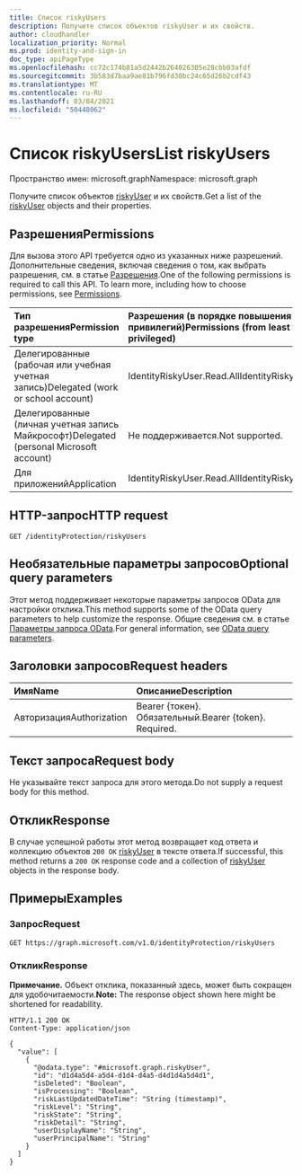 ```yaml
---
title: Список riskyUsers
description: Получите список объектов riskyUser и их свойств.
author: cloudhandler
localization_priority: Normal
ms.prod: identity-and-sign-in
doc_type: apiPageType
ms.openlocfilehash: cc72c174b81a5d2442b264026305e28cbb03afdf
ms.sourcegitcommit: 3b583d7baa9ae81b796fd30bc24c65d26b2cdf43
ms.translationtype: MT
ms.contentlocale: ru-RU
ms.lasthandoff: 03/04/2021
ms.locfileid: "50448062"
---
```

# <a name="list-riskyusers"></a><span data-ttu-id="ee1e3-103">Список riskyUsers</span><span class="sxs-lookup"><span data-stu-id="ee1e3-103">List riskyUsers</span></span>
<span data-ttu-id="ee1e3-104">Пространство имен: microsoft.graph</span><span class="sxs-lookup"><span data-stu-id="ee1e3-104">Namespace: microsoft.graph</span></span>

<span data-ttu-id="ee1e3-105">Получите список объектов [riskyUser](../resources/riskyuser.md) и их свойств.</span><span class="sxs-lookup"><span data-stu-id="ee1e3-105">Get a list of the [riskyUser](../resources/riskyuser.md) objects and their properties.</span></span>

## <a name="permissions"></a><span data-ttu-id="ee1e3-106">Разрешения</span><span class="sxs-lookup"><span data-stu-id="ee1e3-106">Permissions</span></span>
<span data-ttu-id="ee1e3-p101">Для вызова этого API требуется одно из указанных ниже разрешений. Дополнительные сведения, включая сведения о том, как выбрать разрешения, см. в статье [Разрешения](/graph/permissions_reference).</span><span class="sxs-lookup"><span data-stu-id="ee1e3-p101">One of the following permissions is required to call this API. To learn more, including how to choose permissions, see [Permissions](/graph/permissions_reference).</span></span>

|<span data-ttu-id="ee1e3-109">Тип разрешения</span><span class="sxs-lookup"><span data-stu-id="ee1e3-109">Permission type</span></span>|<span data-ttu-id="ee1e3-110">Разрешения (в порядке повышения привилегий)</span><span class="sxs-lookup"><span data-stu-id="ee1e3-110">Permissions (from least to most privileged)</span></span>|
|:---|:---|
|<span data-ttu-id="ee1e3-111">Делегированные (рабочая или учебная учетная запись)</span><span class="sxs-lookup"><span data-stu-id="ee1e3-111">Delegated (work or school account)</span></span> | <span data-ttu-id="ee1e3-112">IdentityRiskyUser.Read.All</span><span class="sxs-lookup"><span data-stu-id="ee1e3-112">IdentityRiskyUser.Read.All</span></span>    |
|<span data-ttu-id="ee1e3-113">Делегированные (личная учетная запись Майкрософт)</span><span class="sxs-lookup"><span data-stu-id="ee1e3-113">Delegated (personal Microsoft account)</span></span> | <span data-ttu-id="ee1e3-114">Не поддерживается.</span><span class="sxs-lookup"><span data-stu-id="ee1e3-114">Not supported.</span></span>    |
|<span data-ttu-id="ee1e3-115">Для приложений</span><span class="sxs-lookup"><span data-stu-id="ee1e3-115">Application</span></span> | <span data-ttu-id="ee1e3-116">IdentityRiskyUser.Read.All</span><span class="sxs-lookup"><span data-stu-id="ee1e3-116">IdentityRiskyUser.Read.All</span></span> |

## <a name="http-request"></a><span data-ttu-id="ee1e3-117">HTTP-запрос</span><span class="sxs-lookup"><span data-stu-id="ee1e3-117">HTTP request</span></span>

<!-- {
  "blockType": "ignored"
}
-->
``` http
GET /identityProtection/riskyUsers
```

## <a name="optional-query-parameters"></a><span data-ttu-id="ee1e3-118">Необязательные параметры запросов</span><span class="sxs-lookup"><span data-stu-id="ee1e3-118">Optional query parameters</span></span>
<span data-ttu-id="ee1e3-119">Этот метод поддерживает некоторые параметры запросов OData для настройки отклика.</span><span class="sxs-lookup"><span data-stu-id="ee1e3-119">This method supports some of the OData query parameters to help customize the response.</span></span> <span data-ttu-id="ee1e3-120">Общие сведения см. в статье [Параметры запроса OData](/graph/query-parameters).</span><span class="sxs-lookup"><span data-stu-id="ee1e3-120">For general information, see [OData query parameters](/graph/query-parameters).</span></span>

## <a name="request-headers"></a><span data-ttu-id="ee1e3-121">Заголовки запросов</span><span class="sxs-lookup"><span data-stu-id="ee1e3-121">Request headers</span></span>
|<span data-ttu-id="ee1e3-122">Имя</span><span class="sxs-lookup"><span data-stu-id="ee1e3-122">Name</span></span>|<span data-ttu-id="ee1e3-123">Описание</span><span class="sxs-lookup"><span data-stu-id="ee1e3-123">Description</span></span>|
|:---|:---|
|<span data-ttu-id="ee1e3-124">Авторизация</span><span class="sxs-lookup"><span data-stu-id="ee1e3-124">Authorization</span></span>|<span data-ttu-id="ee1e3-p103">Bearer {токен}. Обязательный.</span><span class="sxs-lookup"><span data-stu-id="ee1e3-p103">Bearer {token}. Required.</span></span>|

## <a name="request-body"></a><span data-ttu-id="ee1e3-127">Текст запроса</span><span class="sxs-lookup"><span data-stu-id="ee1e3-127">Request body</span></span>
<span data-ttu-id="ee1e3-128">Не указывайте текст запроса для этого метода.</span><span class="sxs-lookup"><span data-stu-id="ee1e3-128">Do not supply a request body for this method.</span></span>

## <a name="response"></a><span data-ttu-id="ee1e3-129">Отклик</span><span class="sxs-lookup"><span data-stu-id="ee1e3-129">Response</span></span>

<span data-ttu-id="ee1e3-130">В случае успешной работы этот метод возвращает код ответа и коллекцию объектов `200 OK` [riskyUser](../resources/riskyuser.md) в тексте ответа.</span><span class="sxs-lookup"><span data-stu-id="ee1e3-130">If successful, this method returns a `200 OK` response code and a collection of [riskyUser](../resources/riskyuser.md) objects in the response body.</span></span>

## <a name="examples"></a><span data-ttu-id="ee1e3-131">Примеры</span><span class="sxs-lookup"><span data-stu-id="ee1e3-131">Examples</span></span>

### <a name="request"></a><span data-ttu-id="ee1e3-132">Запрос</span><span class="sxs-lookup"><span data-stu-id="ee1e3-132">Request</span></span>
<!-- {
  "blockType": "request",
  "name": "get_riskyuser"
}
-->
``` http
GET https://graph.microsoft.com/v1.0/identityProtection/riskyUsers
```


### <a name="response"></a><span data-ttu-id="ee1e3-133">Отклик</span><span class="sxs-lookup"><span data-stu-id="ee1e3-133">Response</span></span>
<span data-ttu-id="ee1e3-134">**Примечание.** Объект отклика, показанный здесь, может быть сокращен для удобочитаемости.</span><span class="sxs-lookup"><span data-stu-id="ee1e3-134">**Note:** The response object shown here might be shortened for readability.</span></span>
<!-- {
  "blockType": "response",
  "truncated": true,
  "@odata.type": "collection(microsoft.graph.riskyUser)"
}
-->
``` http
HTTP/1.1 200 OK
Content-Type: application/json

{
  "value": [
    {
      "@odata.type": "#microsoft.graph.riskyUser",
      "id": "d1d4a5d4-a5d4-d1d4-d4a5-d4d1d4a5d4d1",
      "isDeleted": "Boolean",
      "isProcessing": "Boolean",
      "riskLastUpdatedDateTime": "String (timestamp)",
      "riskLevel": "String",
      "riskState": "String",
      "riskDetail": "String",
      "userDisplayName": "String",
      "userPrincipalName": "String"
    }
  ]
}
```



